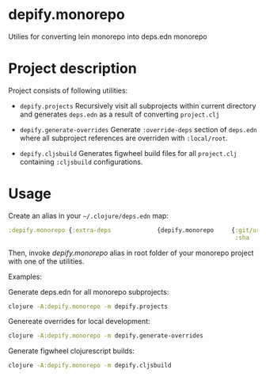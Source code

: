 # depify.monorepo
Utilies for converting lein monorepo into deps.edn monorepo


# Project description

Project consists of following utilities:

* `depify.projects`
Recursively visit all subprojects within current directory and 
generates `deps.edn` as a result of converting `project.clj` 

* `depify.generate-overrides`
Generate `:override-deps` section of `deps.edn` where all subproject 
references are overriden with `:local/root`.

* `depify.cljsbuild`
Generates figwheel build files for all `project.clj` containing
`:cljsbuild` configurations.

# Usage

Create an alias in your `~/.clojure/deps.edn` map:

```clojure
:depify.monorepo {:extra-deps             {depify.monorepo     {:git/url "https://github.com/tomasd/depify.monorepo"
                                                                :sha     "6062f9057d7369163571b35df22896341077f176"}}}
```

Then, invoke *depify.monorepo* alias in root folder of your monorepo project with one of the utilities.

Examples:

Generate deps.edn for all monorepo subprojects:
```bash
clojure -A:depify.monorepo -m depify.projects
```

Genereate overrides for local development:
```bash
clojure -A:depify.monorepo -m depify.generate-overrides
```

Generate figwheel clojurescript builds:
```bash
clojure -A:depify.monorepo -m depify.cljsbuild
```
